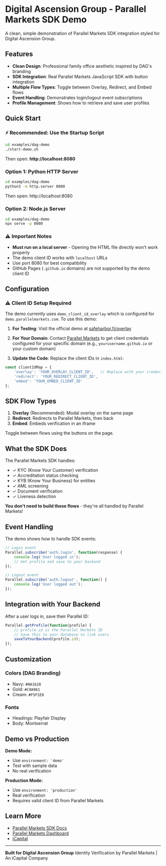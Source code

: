 # Digital Ascension Group - Parallel Markets SDK Demo

A clean, simple demonstration of Parallel Markets SDK integration styled for Digital Ascension Group.

## Features

- **Clean Design**: Professional family office aesthetic inspired by DAG's branding
- **SDK Integration**: Real Parallel Markets JavaScript SDK with button integration
- **Multiple Flow Types**: Toggle between Overlay, Redirect, and Embed flows
- **Event Handling**: Demonstrates login/logout event subscriptions
- **Profile Management**: Shows how to retrieve and save user profiles

## Quick Start

### ⚡ Recommended: Use the Startup Script

```bash
cd examples/dag-demo
./start-demo.sh
```

Then open: **http://localhost:8080**

### Option 1: Python HTTP Server

```bash
cd examples/dag-demo
python3 -m http.server 8080
```

Then open: http://localhost:8080

### Option 2: Node.js Server

```bash
cd examples/dag-demo
npx serve -p 8080
```

### ⚠️ Important Notes

- **Must run on a local server** - Opening the HTML file directly won't work properly
- The demo client ID works with `localhost` URLs
- Use port 8080 for best compatibility
- GitHub Pages (`.github.io` domains) are not supported by the demo client ID

## Configuration

### ⚠️ Client ID Setup Required

The demo currently uses `demo_client_id_overlay` which is configured for `demo.parallelmarkets.com`. To use this demo:

1. **For Testing**: Visit the official demo at [safeharbor.fi/overlay](https://safeharbor.fi/overlay)

2. **For Your Domain**: Contact [Parallel Markets](https://www.parallelmarkets.com/contact) to get client credentials configured for your specific domain (e.g., `yourusername.github.io` or your custom domain)

3. **Update the Code**: Replace the client IDs in `index.html`:

```javascript
const clientIdMap = {
    'overlay': 'YOUR_OVERLAY_CLIENT_ID',   // Replace with your credentials
    'redirect': 'YOUR_REDIRECT_CLIENT_ID',
    'embed': 'YOUR_EMBED_CLIENT_ID'
};
```

## SDK Flow Types

1. **Overlay** (Recommended): Modal overlay on the same page
2. **Redirect**: Redirects to Parallel Markets, then back
3. **Embed**: Embeds verification in an iframe

Toggle between flows using the buttons on the page.

## What the SDK Does

The Parallel Markets SDK handles:
- ✓ KYC (Know Your Customer) verification
- ✓ Accreditation status checking
- ✓ KYB (Know Your Business) for entities
- ✓ AML screening
- ✓ Document verification
- ✓ Liveness detection

**You don't need to build these flows** - they're all handled by Parallel Markets!

## Event Handling

The demo shows how to handle SDK events:

```javascript
// Login event
Parallel.subscribe('auth.login', function(response) {
    console.log('User logged in');
    // Get profile and save to your backend
});

// Logout event
Parallel.subscribe('auth.logout', function() {
    console.log('User logged out');
});
```

## Integration with Your Backend

After a user logs in, save their Parallel ID:

```javascript
Parallel.getProfile(function(profile) {
    // profile.id is the Parallel Markets ID
    // Save this to your database to link users
    saveToYourBackend(profile.id);
});
```

## Customization

### Colors (DAG Branding)
- Navy: `#0A1628`
- Gold: `#C9A961`
- Cream: `#F5F1E8`

### Fonts
- Headings: Playfair Display
- Body: Montserrat

## Demo vs Production

**Demo Mode:**
- Use `environment: 'demo'`
- Test with sample data
- No real verification

**Production Mode:**
- Use `environment: 'production'`
- Real verification
- Requires valid client ID from Parallel Markets

## Learn More

- [Parallel Markets SDK Docs](https://developer.parallelmarkets.com/docs/javascript)
- [Parallel Markets Dashboard](https://app.parallelmarkets.com)
- [iCapital](https://www.icapital.com)

---

**Built for Digital Ascension Group**
Identity Verification by Parallel Markets | An iCapital Company
